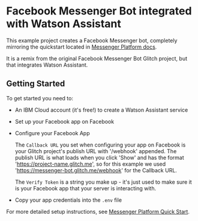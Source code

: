 # Facebook Messenger Bot integrated with Watson Assistant

This example project creates a Facebook Messenger bot, completely
mirroring the quickstart located in [Messenger Platform docs](https://developers.facebook.com/docs/messenger-platform/guides/quick-start).

It is a remix from the original Facebook Messenger Bot Glitch project, but that integrates Watson Assistant. 

## Getting Started
To get started you need to:

- An IBM Cloud account (it's free!) to create a Watson Assistant service 

- Set up your Facebook app on Facebook

- Configure your Facebook App

  The `Callback URL` you set when configuring your app on Facebook is your Glitch project's publish URL with '/webhook' appended. The publish URL is what loads when you click 'Show' and has the format 'https://project-name.glitch.me', so for this example we used 'https://messenger-bot.glitch.me/webhook' for the Callback URL.

  The `Verify Token` is a string you make up - it's just used to make sure it is your Facebook app that your server is interacting with. 

- Copy your app credentials into the `.env` file

For more detailed setup instructions, see [Messenger Platform Quick Start](https://developers.facebook.com/docs/messenger-platform/guides/quick-start).